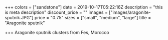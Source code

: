 +++
colors = ["sandstone"]
date = 2019-10-17T05:22:16Z
description = "this is meta description"
discount_price = ""
images = ["images/aragonite-sputnik.JPG"]
price = "0.75"
sizes = ["small", "medium", "large"]
title = "Aragonite sputnik"

+++
Aragonite sputnik clusters from Fes, Morocco